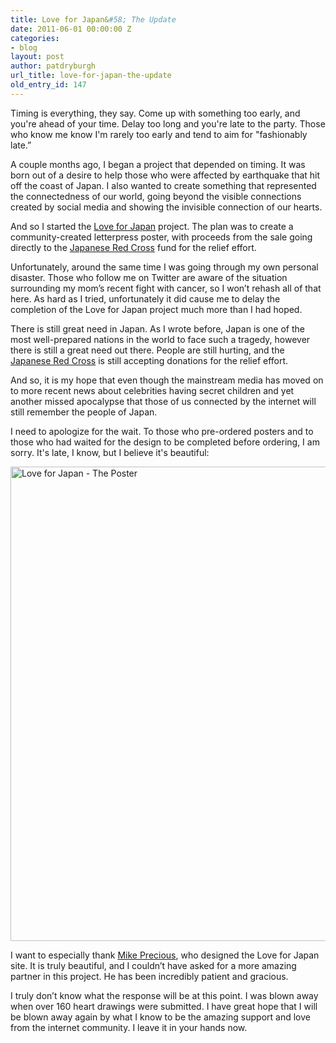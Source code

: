 ```yaml
---
title: Love for Japan&#58; The Update
date: 2011-06-01 00:00:00 Z
categories:
- blog
layout: post
author: patdryburgh
url_title: love-for-japan-the-update
old_entry_id: 147
---
```


Timing is everything, they say. Come up with something too early, and you're ahead of your time. Delay too long and you're late to the party. Those who know me know I'm rarely too early and tend to aim for "fashionably late.”

A couple months ago, I began a project that depended on timing. It was born out of a desire to help those who were affected by earthquake that hit off the coast of Japan. I also wanted to create something that represented the connectedness of our world, going beyond the visible connections created by social media and showing the invisible connection of our hearts.

And so I started the [Love for Japan](http://loveforjapan.com) project. The plan was to create a community-created letterpress poster, with proceeds from the sale going directly to the [Japanese Red Cross](http://www.jrc.or.jp/english/relief/l4/Vcms4_00002070.html) fund for the relief effort.

Unfortunately, around the same time I was going through my own personal disaster. Those who follow me on Twitter are aware of the situation surrounding my mom’s recent fight with cancer, so I won’t rehash all of that here. As hard as I tried, unfortunately it did cause me to delay the completion of the Love for Japan project much more than I had hoped.

There is still great need in Japan. As I wrote before, Japan is one of the most well-prepared nations in the world to face such a tragedy, however there is still a great need out there. People are still hurting, and the [Japanese Red Cross](http://www.jrc.or.jp/english/relief/l4/Vcms4_00002070.html) is still accepting donations for the relief effort.

And so, it is my hope that even though the mainstream media has moved on to more recent news about celebrities having secret children and yet another missed apocalypse that those of us connected by the internet will still remember the people of Japan.

I need to apologize for the wait. To those who pre-ordered posters and to those who had waited for the design to be completed before ordering, I am sorry. It's late, I know, but I believe it's beautiful:

<img src="{{ site.url }}/images/uploads/Love_For_Japan_Poster.jpeg" alt="Love for Japan - The Poster" width="583" height="759"  />

I want to especially thank [Mike Precious](http://mikeprecious.com), who designed the Love for Japan site. It is truly beautiful, and I couldn’t have asked for a more amazing partner in this project. He has been incredibly patient and gracious.

I truly don’t know what the response will be at this point. I was blown away when over 160 heart drawings were submitted. I have great hope that I will be blown away again by what I know to be the amazing support and love from the internet community. I leave it in your hands now.